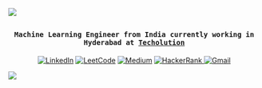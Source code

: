 ![](https://github.com/anandhakrishnanh/anandhakrishnanh/blob/main/assets/banner_cropped_hd.gif)
## <p align="center"><h4 align="center"><samp> Machine Learning Engineer from India currently working in Hyderabad at [Techolution](https://techolution.com/) </samp></h4></p>

<p align="center">
  <a href="www.linkedin.com/in/anandhakrishnanh"><img alt="LinkedIn" title="LinkedIn"src="https://img.shields.io/badge/Linkedin-0A66C2?style=for-the-badge&logo=Linkedin&logoColor=white"></a>
  <a href="https://leetcode.com/anandhakrishnanh/"><img alt="LeetCode" title="LeetCode"src="https://img.shields.io/badge/leetcode-%230077B5.svg?&style=for-the-badge&logo=leetcode"></a>
  <a href="https://medium.com/@anandhakrishnanh"><img alt="Medium" title="Medium"src="https://img.shields.io/badge/medium-%230077B5.svg?&style=for-the-badge&logo=Medium&logoColor=black"></a>
  <a href="https://www.hackerrank.com/amandewatnitrr?hr_r=1"><img alt="HackerRank" src="https://img.shields.io/badge/HackerRank-2EC866?style=for-the-badge&logo=HackerRank&logoColor=white" />
  <a href="mailto:anandhakrishnanh1998@gmail.com"><img alt="Gmail" src="https://img.shields.io/badge/Gmail-EA4335?style=for-the-badge&logo=Gmail&logoColor=white" />
</a>

<a href="https://github.com/404"><img src="https://user-images.githubusercontent.com/73097560/115834477-dbab4500-a447-11eb-908a-139a6edaec5c.gif"></a>








